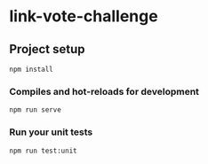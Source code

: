 # link-vote-challenge

## Project setup
```
npm install
```

### Compiles and hot-reloads for development
```
npm run serve
```

### Run your unit tests
```
npm run test:unit
```
